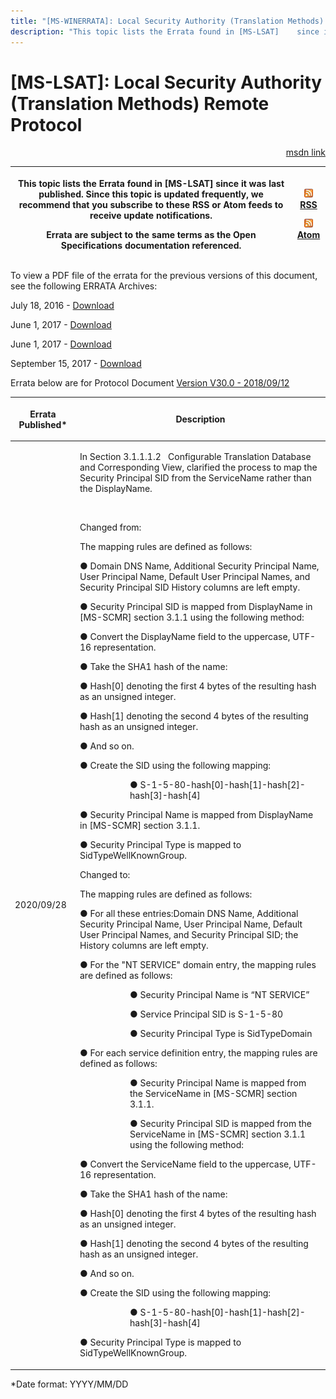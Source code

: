 ```yaml
---
title: "[MS-WINERRATA]: Local Security Authority (Translation Methods) Remote Protocol"
description: "This topic lists the Errata found in [MS-LSAT]    since it was last published. Since this topic is updated frequently, we    recommend that you"
---
```


# [MS-LSAT]: Local Security Authority (Translation Methods) Remote Protocol

<p align="right"><a href="https://msdn.microsoft.com/en-us/library/6bfab471-782b-4579-834c-c44ab85cd8a4">msdn link</a></p>
<p> </p>

<table>
 <thead>
  <tr>
   <th>
   <p>This topic lists the Errata found in [MS-LSAT]
   since it was last published. Since this topic is updated frequently, we
   recommend that you subscribe to these RSS or Atom feeds to receive update
   notifications.</p>
   <p>Errata are subject to the same terms as the
   Open Specifications documentation referenced.</p>
   </th>
   <th>
   <p><img id="Picture 242" src="MS-WINERRATA_files/image001.png"><span><a href="http://blogs.msdn.com/b/protocol_content_errata/rss.aspx">RSS</a></span>
   </p>
   <p><img id="Picture 238" src="MS-WINERRATA_files/image001.png"><span><a href="http://blogs.msdn.com/b/protocol_content_errata/atom.aspx">Atom</a></span>
   </p>
   <p> </p>
   </th>
  </tr>
 </thead>
</table>

<p>To view a PDF file of the errata for the previous versions
of this document, see the following ERRATA Archives:</p>

<p>July 18, 2016 - <span><a href="http://go.microsoft.com/fwlink/?LinkId=822549">Download</a></span></p>

<p>June 1, 2017 - <span><a href="https://winprotocoldoc.blob.core.windows.net/productionwindowsarchives/MS-WINERRATA/%5bMS-WINERRATA%5d-170601.pdf">Download</a></span></p>

<p>June 1, 2017 - <span><a href="https://winprotocoldoc.blob.core.windows.net/productionwindowsarchives/MS-WINERRATA/%5bMS-WINERRATA%5d-170601.pdf">Download</a></span></p>

<p>September 15, 2017 - <span><a href="https://winprotocoldoc.blob.core.windows.net/productionwindowsarchives/MS-WINERRATA/%5bMS-WINERRATA%5d-170915.pdf">Download</a></span></p>

<p>Errata below are for Protocol Document <span><a href="https://docs.microsoft.com/en-us/openspecs/windows_protocols/ms-lsat/1ba21e6f-d8a9-462c-9153-4375f2020894">Version
V30.0 - 2018/09/12</a></span></p>

<table><thead>
  <tr>
   <th>
   <p>Errata Published*</p>
   </th>
   <th>
   <p>Description</p>
   </th>
  </tr>
 </thead><tbody><tr>
  <td>
  <p>2020/09/28</p>
  </td>
  <td>
  <p>In Section 3.1.1.1.2   Configurable Translation
  Database and Corresponding View, clarified the process to map the Security
  Principal SID from the ServiceName rather than the DisplayName.&#8203;</p>
  <p>&#8203;</p>
  <p>Changed from: &#8203;</p>
  <p> </p>
  <p>The mapping rules are defined as follows:</p>
  <p> </p>
  <p>&#9679; Domain DNS Name, Additional Security Principal
  Name, User Principal Name, Default User Principal Names, and Security Principal
  SID History columns are left empty.</p>
  <p>&#9679; Security Principal SID is mapped from
  DisplayName in [MS-SCMR] section 3.1.1 using the following method:</p>
  <p>&#9679; Convert the DisplayName field to the
  uppercase, UTF-16 representation.</p>
  <p>&#9679; Take the SHA1 hash of the name:</p>
  <p>&#9679; Hash[0] denoting the first 4 bytes of the
  resulting hash as an unsigned integer.</p>
  <p>&#9679; Hash[1] denoting the second 4 bytes of the
  resulting hash as an unsigned integer.</p>
  <p>&#9679; And so on.</p>
  <p>&#9679; Create the SID using the following mapping:</p>
  <dl>
<dd>
<dl>
<dd>
<p>&#9679; S-1-5-80-hash[0]-hash[1]-hash[2]-hash[3]-hash[4]</p>
</dd></dl></dd></dl>
  <p>&#9679; Security Principal Name is mapped from
  DisplayName in [MS-SCMR] section 3.1.1.</p>
  <p>&#9679; Security Principal Type is mapped to
  SidTypeWellKnownGroup.</p>
  <p> </p>
  <p>Changed to: &#8203;</p>
  <p> </p>
  <p>The mapping rules are defined as follows:</p>
  <p>&#9679; For all these entries:Domain DNS Name,
  Additional Security Principal Name, User Principal Name, Default User
  Principal Names, and Security Principal SID; the History columns are left
  empty.</p>
  <p>&#9679; For the &quot;NT SERVICE&quot; domain entry,
  the mapping rules are defined as follows:</p>
  <dl>
<dd>
<dl>
<dd>
<p>&#9679; Security Principal
  Name is “NT SERVICE”</p>
</dd>
<dd>
<p>&#9679; Service Principal SID
  is S-1-5-80</p>
</dd>
<dd>
<p>&#9679; Security Principal
  Type is SidTypeDomain</p>
</dd></dl></dd></dl>
  
  
  <p>&#9679; For each service definition entry, the mapping
  rules are defined as follows:</p>
  <dl>
<dd>
<dl>
<dd>
<p>&#9679; Security Principal
  Name is mapped from the ServiceName in [MS-SCMR] section 3.1.1.</p>
</dd>
<dd>
<p>&#9679; Security Principal
  SID is mapped from the ServiceName in [MS-SCMR] section 3.1.1 using the
  following method:</p>
</dd></dl></dd></dl>
  
  <p>&#9679; Convert the ServiceName field to the
  uppercase, UTF-16 representation.</p>
  <p>&#9679; Take the SHA1 hash of the name:</p>
  <p>&#9679; Hash[0] denoting the first 4 bytes of the
  resulting hash as an unsigned integer.</p>
  <p>&#9679; Hash[1] denoting the second 4 bytes of the
  resulting hash as an unsigned integer.</p>
  <p>&#9679; And so on.</p>
  <p>&#9679; Create the SID using the following mapping:</p>
  <dl>
<dd>
<dl>
<dd>
<p>&#9679;
  S-1-5-80-hash[0]-hash[1]-hash[2]-hash[3]-hash[4]</p>
</dd></dl></dd></dl>
  <p>&#9679; Security Principal Type is mapped to
  SidTypeWellKnownGroup.</p>
  </td>
 </tr></tbody></table>

<p>*Date format: YYYY/MM/DD</p>


                